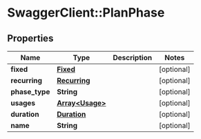 # SwaggerClient::PlanPhase

## Properties
Name | Type | Description | Notes
------------ | ------------- | ------------- | -------------
**fixed** | [**Fixed**](Fixed.md) |  | [optional] 
**recurring** | [**Recurring**](Recurring.md) |  | [optional] 
**phase_type** | **String** |  | [optional] 
**usages** | [**Array&lt;Usage&gt;**](Usage.md) |  | [optional] 
**duration** | [**Duration**](Duration.md) |  | [optional] 
**name** | **String** |  | [optional] 


